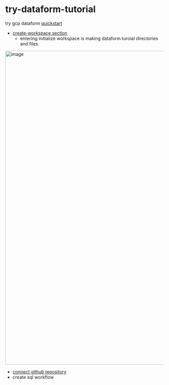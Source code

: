 # try-dataform-tutorial
try gcp dataform [quickstart](https://cloud.google.com/dataform/docs/quickstart-create-workflow)

* [create-workspace section](https://cloud.google.com/dataform/docs/quickstart-create-workflow#create-workspace)
  * entering initialize workspace is making dataform turoial directories and files.
<img width="995" alt="image" src="https://user-images.githubusercontent.com/53423344/209895320-7ff63f96-3e12-449f-8790-cf286b269eb5.png">

* [connect github repository](https://cloud.google.com/dataform/docs/connect-repository)
* create sql workflow

